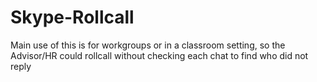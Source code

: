 # Skype-Rollcall
Main use of this is for workgroups or in a classroom setting, so the Advisor/HR could rollcall without checking each chat to find who did not reply

